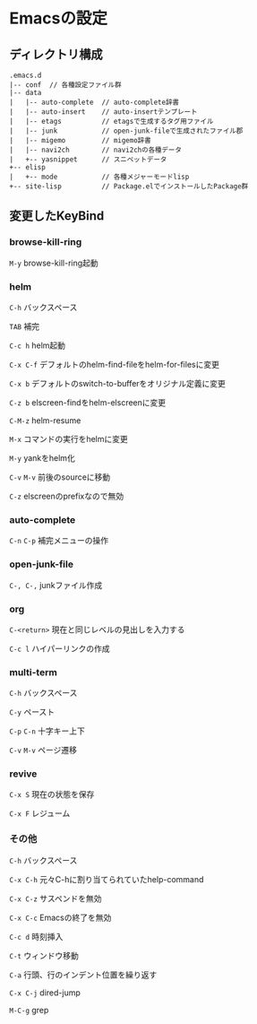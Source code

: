 # Emacsの設定 #

## ディレクトリ構成 ##

```
.emacs.d
|-- conf  // 各種設定ファイル群
|-- data
|   |-- auto-complete  // auto-complete辞書
|   |-- auto-insert    // auto-insertテンプレート
|   |-- etags          // etagsで生成するタグ用ファイル
|   |-- junk           // open-junk-fileで生成されたファイル郡
|   |-- migemo         // migemo辞書
|   |-- navi2ch        // navi2chの各種データ
|   +-- yasnippet      // スニペットデータ
+-- elisp
|   +-- mode           // 各種メジャーモードlisp
+-- site-lisp          // Package.elでインストールしたPackage群
```

## 変更したKeyBind ##

### browse-kill-ring ###

`M-y`
    browse-kill-ring起動

### helm ###

`C-h`
    バックスペース

`TAB`
    補完

`C-c h`
    helm起動

`C-x C-f`
    デフォルトのhelm-find-fileをhelm-for-filesに変更

`C-x b`
    デフォルトのswitch-to-bufferをオリジナル定義に変更

`C-z b`
    elscreen-findをhelm-elscreenに変更

`C-M-z`
    helm-resume

`M-x`
    コマンドの実行をhelmに変更

`M-y`
    yankをhelm化

`C-v`
`M-v`
    前後のsourceに移動

`C-z`
    elscreenのprefixなので無効

### auto-complete ###

`C-n`
`C-p`
    補完メニューの操作

### open-junk-file ###

`C-, C-,`
    junkファイル作成

### org ###

`C-<return>`
    現在と同じレベルの見出しを入力する

`C-c l`
    ハイパーリンクの作成

### multi-term ###

`C-h`
    バックスペース

`C-y`
    ペースト

`C-p`
`C-n`
    十字キー上下

`C-v`
`M-v`
    ページ遷移

### revive ###

`C-x S`
    現在の状態を保存

`C-x F`
    レジューム

### その他 ###

`C-h`
    バックスペース

`C-x C-h`
    元々C-hに割り当てられていたhelp-command

`C-x C-z`
    サスペンドを無効

`C-x C-c`
    Emacsの終了を無効

`C-c d`
    時刻挿入

`C-t`
    ウィンドウ移動

`C-a`
    行頭、行のインデント位置を繰り返す

`C-x C-j`
    dired-jump

`M-C-g`
    grep
